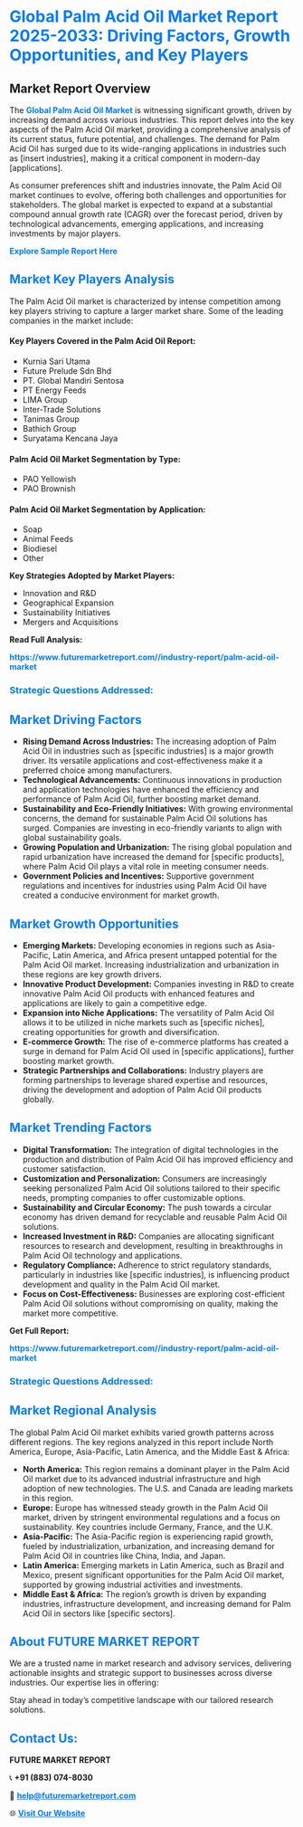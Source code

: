 <h1 style="color: #007BFF;">Global Palm Acid Oil Market Report 2025-2033: Driving Factors, Growth Opportunities, and Key Players</h1>

<section id="overview">
<h2>Market Report Overview</h2>
<p>The <a href="https://www.futuremarketreport.com//industry-report/palm-acid-oil-market" style="color: #007BFF; text-decoration: none;"><strong>Global Palm Acid Oil Market</strong></a> is witnessing significant growth, driven by increasing demand across various industries. This report delves into the key aspects of the Palm Acid Oil market, providing a comprehensive analysis of its current status, future potential, and challenges. The demand for Palm Acid Oil has surged due to its wide-ranging applications in industries such as [insert industries], making it a critical component in modern-day [applications].</p>
<p>As consumer preferences shift and industries innovate, the Palm Acid Oil market continues to evolve, offering both challenges and opportunities for stakeholders. The global market is expected to expand at a substantial compound annual growth rate (CAGR) over the forecast period, driven by technological advancements, emerging applications, and increasing investments by major players.</p>
</section>

<section id="overview">
<p><a href="https://www.futuremarketreport.com//request-sample/reportId=57046" style="color: #007BFF; text-decoration: none;"><strong>Explore Sample Report Here</strong></a></p>
</section>

<section id="key-players">
<h2 style="color: #007BFF;">Market Key Players Analysis</h2>
<p>The Palm Acid Oil market is characterized by intense competition among key players striving to capture a larger market share. Some of the leading companies in the market include:</p>
<h4>Key Players Covered in the Palm Acid Oil Report:</h4>
<ul><li>Kurnia Sari Utama</li><li>Future Prelude Sdn Bhd</li><li>PT. Global Mandiri Sentosa</li><li>PT Energy Feeds</li><li>LIMA Group</li><li>Inter-Trade Solutions</li><li>Tanimas Group</li><li>Bathich Group</li><li>Suryatama Kencana Jaya</li></ul>
<h4>Palm Acid Oil Market Segmentation by Type:</h4>
<ul><li>PAO Yellowish</li><li>PAO Brownish</li></ul>

<h4>Palm Acid Oil Market Segmentation by Application:</h4>
<ul><li>Soap</li><li>Animal Feeds</li><li>Biodiesel</li><li>Other</li></ul>
<p><strong>Key Strategies Adopted by Market Players:</strong></p>
<ul>
<li>Innovation and R&D</li>
<li>Geographical Expansion</li>
<li>Sustainability Initiatives</li>
<li>Mergers and Acquisitions</li>
</ul>
</section>

<section>
<p><strong>Read Full Analysis: </strong></p><a href="https://www.futuremarketreport.com//industry-report/palm-acid-oil-market" style="color: #007BFF; text-decoration: none;"><strong>https://www.futuremarketreport.com//industry-report/palm-acid-oil-market</strong></a>
<h3 style="color: #007BFF;">Strategic Questions Addressed:</h3>
</section>

<section id="driving-factors">
<h2 style="color: #007BFF;">Market Driving Factors</h2>
<ul>
<li><strong>Rising Demand Across Industries:</strong> The increasing adoption of Palm Acid Oil in industries such as [specific industries] is a major growth driver. Its versatile applications and cost-effectiveness make it a preferred choice among manufacturers.</li>
<li><strong>Technological Advancements:</strong> Continuous innovations in production and application technologies have enhanced the efficiency and performance of Palm Acid Oil, further boosting market demand.</li>
<li><strong>Sustainability and Eco-Friendly Initiatives:</strong> With growing environmental concerns, the demand for sustainable Palm Acid Oil solutions has surged. Companies are investing in eco-friendly variants to align with global sustainability goals.</li>
<li><strong>Growing Population and Urbanization:</strong> The rising global population and rapid urbanization have increased the demand for [specific products], where Palm Acid Oil plays a vital role in meeting consumer needs.</li>
<li><strong>Government Policies and Incentives:</strong> Supportive government regulations and incentives for industries using Palm Acid Oil have created a conducive environment for market growth.</li>
</ul>
</section>

<section id="growth-opportunities">
<h2 style="color: #007BFF;">Market Growth Opportunities</h2>
<ul>
<li><strong>Emerging Markets:</strong> Developing economies in regions such as Asia-Pacific, Latin America, and Africa present untapped potential for the Palm Acid Oil market. Increasing industrialization and urbanization in these regions are key growth drivers.</li>
<li><strong>Innovative Product Development:</strong> Companies investing in R&D to create innovative Palm Acid Oil products with enhanced features and applications are likely to gain a competitive edge.</li>
<li><strong>Expansion into Niche Applications:</strong> The versatility of Palm Acid Oil allows it to be utilized in niche markets such as [specific niches], creating opportunities for growth and diversification.</li>
<li><strong>E-commerce Growth:</strong> The rise of e-commerce platforms has created a surge in demand for Palm Acid Oil used in [specific applications], further boosting market growth.</li>
<li><strong>Strategic Partnerships and Collaborations:</strong> Industry players are forming partnerships to leverage shared expertise and resources, driving the development and adoption of Palm Acid Oil products globally.</li>
</ul>
</section>

<section id="trending-factors">
<h2 style="color: #007BFF;">Market Trending Factors</h2>
<ul>
<li><strong>Digital Transformation:</strong> The integration of digital technologies in the production and distribution of Palm Acid Oil has improved efficiency and customer satisfaction.</li>
<li><strong>Customization and Personalization:</strong> Consumers are increasingly seeking personalized Palm Acid Oil solutions tailored to their specific needs, prompting companies to offer customizable options.</li>
<li><strong>Sustainability and Circular Economy:</strong> The push towards a circular economy has driven demand for recyclable and reusable Palm Acid Oil solutions.</li>
<li><strong>Increased Investment in R&D:</strong> Companies are allocating significant resources to research and development, resulting in breakthroughs in Palm Acid Oil technology and applications.</li>
<li><strong>Regulatory Compliance:</strong> Adherence to strict regulatory standards, particularly in industries like [specific industries], is influencing product development and quality in the Palm Acid Oil market.</li>
<li><strong>Focus on Cost-Effectiveness:</strong> Businesses are exploring cost-efficient Palm Acid Oil solutions without compromising on quality, making the market more competitive.</li>
</ul>
</section>

<section>
<p><strong>Get Full Report: </strong></p><a href="https://www.futuremarketreport.com//industry-report/palm-acid-oil-market" style="color: #007BFF; text-decoration: none;"><strong>https://www.futuremarketreport.com//industry-report/palm-acid-oil-market</strong></a>
<h3 style="color: #007BFF;">Strategic Questions Addressed:</h3>
</section>


<section id="regional-analysis">
<h2 style="color: #007BFF;">Market Regional Analysis</h2>
<p>The global Palm Acid Oil market exhibits varied growth patterns across different regions. The key regions analyzed in this report include North America, Europe, Asia-Pacific, Latin America, and the Middle East & Africa:</p>
<ul>
<li><strong>North America:</strong> This region remains a dominant player in the Palm Acid Oil market due to its advanced industrial infrastructure and high adoption of new technologies. The U.S. and Canada are leading markets in this region.</li>
<li><strong>Europe:</strong> Europe has witnessed steady growth in the Palm Acid Oil market, driven by stringent environmental regulations and a focus on sustainability. Key countries include Germany, France, and the U.K.</li>
<li><strong>Asia-Pacific:</strong> The Asia-Pacific region is experiencing rapid growth, fueled by industrialization, urbanization, and increasing demand for Palm Acid Oil in countries like China, India, and Japan.</li>
<li><strong>Latin America:</strong> Emerging markets in Latin America, such as Brazil and Mexico, present significant opportunities for the Palm Acid Oil market, supported by growing industrial activities and investments.</li>
<li><strong>Middle East & Africa:</strong> The region’s growth is driven by expanding industries, infrastructure development, and increasing demand for Palm Acid Oil in sectors like [specific sectors].</li>
</ul>
</section>

<footer>
<h2 style="color: #007BFF;">About FUTURE MARKET REPORT</h2>
<p>We are a trusted name in market research and advisory services, delivering actionable insights and strategic support to businesses across diverse industries. Our expertise lies in offering:</p>

<p>Stay ahead in today’s competitive landscape with our tailored research solutions.</p>

<h2 style="color: #007BFF;">Contact Us:</h2>
<p><strong>FUTURE MARKET REPORT</strong></p>
<p>📞 <strong>+91 (883) 074-8030</strong></p>
<p>📧 <strong><a href="mailto:help@futuremarketreport.com" style="color: #007BFF;">help@futuremarketreport.com</a></strong></p>
<p>🌐 <strong><a href="https://www.futuremarketreport.com/" style="color: #007BFF;">Visit Our Website</a></strong></p>
</footer>